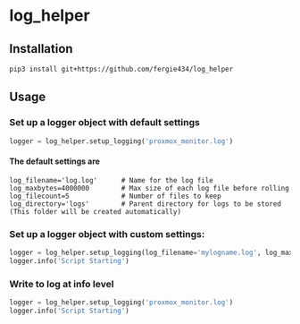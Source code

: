 # log_helper


## Installation

```bash
pip3 install git+https://github.com/fergie434/log_helper
```

## Usage

### Set up a logger object with default settings

```python
logger = log_helper.setup_logging('proxmox_monitor.log')
```
#### The default settings are 
```
log_filename='log.log'      # Name for the log file
log_maxbytes=4000000        # Max size of each log file before rolling
log_filecount=5             # Number of files to keep
log_directory='logs'        # Parent directory for logs to be stored (This folder will be created automatically)
```
### Set up a logger object with custom settings:
```python
logger = log_helper.setup_logging(log_filename='mylogname.log', log_maxbytes=1234560, log_filecount=5, log_directory='logs')
logger.info('Script Starting')
```

### Write to log at info level
```python
logger = log_helper.setup_logging('proxmox_monitor.log')
logger.info('Script Starting')
```
